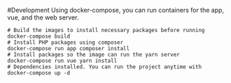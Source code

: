 
#Development
Using docker-compose, you can run containers for the app, vue, and the web server.

```
# Build the images to install necessary packages before running
docker-compose build 
# Install PHP packages using composer
docker-compose run app composer install
# Install packages so the image can run the yarn server
docker-compose run vue yarn install
# Dependencies installed. You can run the project anytime with
docker-compose up -d
```
